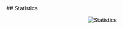 <html>
  
  <body>
    ## Statistics
<p align='center'>
	<img src='https://github-readme-stats.vercel.app/api?username=paramsiddharth&theme=dark' alt='Statistics'>
</p>
  </body>
</html>
